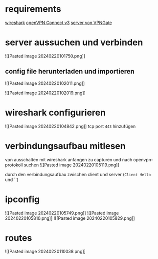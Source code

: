 # requirements
[wireshark](https://www.wireshark.org/)
[openVPN Connect v3](https://openvpn.net/client/client-connect-vpn-for-windows/)
[server von VPNGate](https://www.vpngate.net/en/)

# server aussuchen und verbinden
![[Pasted image 20240220101750.png]]

## config file herunterladen und importieren
![[Pasted image 20240220102011.png]]

![[Pasted image 20240220102019.png]]

# wireshark configurieren
![[Pasted image 20240220104842.png]]
tcp port `443` hinzufügen

# verbindungsaufbau mitlesen
vpn ausschalten
mit wireshark anfangen zu capturen und nach openvpn-protokoll suchen
![[Pasted image 20240220105119.png]]

durch den verbindungsaufbau zwischen client und server (`Client Hello` und ``)

# ipconfig
![[Pasted image 20240220105749.png]]
![[Pasted image 20240220105810.png]]
![[Pasted image 20240220105829.png]]

# routes
![[Pasted image 20240220110038.png]]